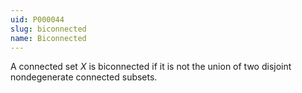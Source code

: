 ```yaml
---
uid: P000044
slug: biconnected
name: Biconnected
---
```

A connected set $X$ is biconnected if it is not the union of two disjoint nondegenerate connected subsets.

